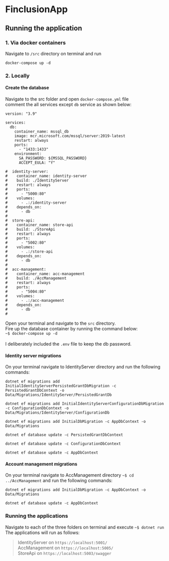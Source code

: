 # FinclusionApp

## Running the application

### 1. Via docker containers
Navigate to `/src` directory on terminal and run 
```
docker-compose up -d 
```

### 2. Locally

#### Create the database
Navigate to the src folder and open `docker-compose.yml` file  
comment the all services except `db` service as shown below:
```
version: "3.9"

services: 
  db:
    container_name: mssql_db
    image: mcr.microsoft.com/mssql/server:2019-latest
    restart: always
    ports:
      - "1433:1433"
    environment:
      SA_PASSWORD: ${MSSQL_PASSWORD}
      ACCEPT_EULA: "Y"
  
#  identity-server:
#    container_name: identity-server
#    build: ./IdentityServer
#    restart: always
#    ports:
#      - "5000:80"
#    volumes:
#      - .:/identity-server
#    depends_on:
#      - db
#        
#  store-api:
#    container_name: store-api
#    build: ./StoreApi
#    restart: always
#    ports:
#      - "5002:80"
#    volumes:
#      - .:/store-api
#    depends_on:
#      - db
#    
#  acc-management:
#    container_name: acc-management
#    build: ./AccManagement
#    restart: always
#    ports:
#      - "5004:80"
#    volumes:
#      - .:/acc-management
#    depends_on: 
#      - db
# 
```
Open your terminal and navigate to the `src` directory.<br>
Fire up the database container by running the command below:<br> `~$ docker-compose up -d`<br><br>
I deliberately included the `.env` file to keep the db password.<br>

####  Identity server migrations
On your terminal navigate to IdentityServer directory and run the following commands:
```
dotnet ef migrations add InitialIdentityServerPersistedGrantDbMigration -c PersistedGrantDbContext -o Data/Migrations/IdentityServer/PersistedGrantDb
```
```
dotnet ef migrations add InitialIdentityServerConfigurationDbMigration -c ConfigurationDbContext -o Data/Migrations/IdentityServer/ConfigurationDb
```
```
dotnet ef migrations add InitialDbMigration -c AppDbContext -o Data/Migrations
```

```
dotnet ef database update -c PersistedGrantDbContext
```
```
dotnet ef database update -c ConfigurationDbContext
```
```
dotnet ef database update -c AppDbContext
```

####  Account management migrations
On your terminal navigate to AccManagement directory `~$ cd ../AccManagement` and run the following commands:
```
dotnet ef migrations add InitialDbMigration -c AppDbContext -o Data/Migrations
```
```
dotnet ef database update -c AppDbContext
```

### Running the applications
Navigate to each of the three folders on terminal and execute `~$ dotnet run`<br>
The applications will run as follows:<br>
>IdentityServer on `https://localhost:5001/` <br>
>AccManagement on `https://localhost:5005/` <br>
>StoreApi on `https://localhost:5003/swagger` <br>
